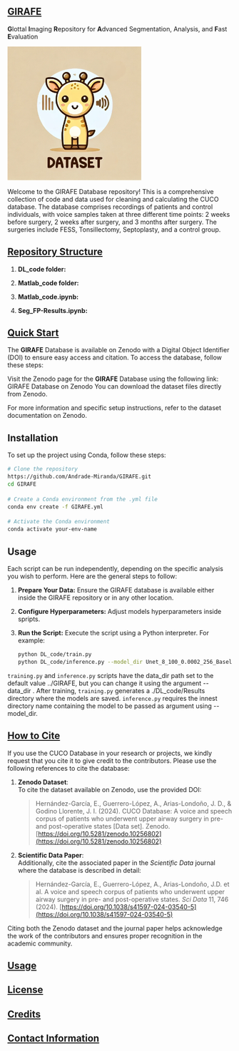 <h2><u> GIRAFE </u></h2>

**G**lottal **I**maging **R**epository for **A**dvanced Segmentation, Analysis, and **F**ast **E**valuation

<img src="GIRAFE.png" alt="GIRAFE" width="300"/>

Welcome to the GIRAFE Database repository! This is a comprehensive collection of code and data used for cleaning and calculating the CUCO database. The database comprises recordings of patients and control individuals, with voice samples taken at three different time points: 2 weeks before surgery, 2 weeks after surgery, and 3 months after surgery. The surgeries include FESS, Tonsillectomy, Septoplasty, and a control group.

<h2><u>Repository Structure</u></h2>

1. **DL_code folder:**

  
2. **Matlab_code folder:**


3. **Matlab_code.ipynb:**


4. **Seg_FP-Results.ipynb:**


<h2><u>Quick Start</u></h2>

The **GIRAFE** Database is available on Zenodo with a Digital Object Identifier (DOI) to ensure easy access and citation. To access the database, follow these steps:

Visit the Zenodo page for the **GIRAFE** Database using the following link: GIRAFE Database on Zenodo
You can download the dataset files directly from Zenodo.

For more information and specific setup instructions, refer to the dataset documentation on Zenodo.

## Installation

To set up the project using Conda, follow these steps:

```bash
# Clone the repository
https://github.com/Andrade-Miranda/GIRAFE.git
cd GIRAFE

# Create a Conda environment from the .yml file
conda env create -f GIRAFE.yml

# Activate the Conda environment
conda activate your-env-name
```

## Usage

Each script can be run independently, depending on the specific analysis you wish to perform. Here are the general steps to follow:

1. **Prepare Your Data:** Ensure the GIRAFE database is available either inside the GIRAFE repository or in any other location.
2. **Configure Hyperparameters:** Adjust models hyperparameters inside spripts.
3. **Run the Script:** Execute the script using a Python interpreter. For example:

   ```bash
   python DL_code/train.py 
   python DL_code/inference.py --model_dir Unet_8_100_0.0002_256_Baseline
   ```
`training.py` and `inference.py` scripts have the data_dir path set to the default value ../GIRAFE, but you can change it using the argument --data_dir <GIRAFE path>. After training, `training.py` generates a ./DL_code/Results directory where the models are saved. `inference.py` requires the innest directory name containing the model to be passed as argument using --model_dir.

<h2><u>How to Cite</u></h2>
If you use the CUCO Database in your research or projects, we kindly request that you cite it to give credit to the contributors. Please use the following references to cite the database:

1. **Zenodo Dataset**:  
   To cite the dataset available on Zenodo, use the provided DOI:
   > Hernández-García, E., Guerrero-López, A., Arias-Londoño, J. D., & Godino Llorente, J. I. (2024). CUCO Database: A voice and speech corpus of patients who underwent upper airway surgery in pre- and post-operative states [Data set]. Zenodo. [https://doi.org/10.5281/zenodo.10256802](https://doi.org/10.5281/zenodo.10256802)

2. **Scientific Data Paper**:  
   Additionally, cite the associated paper in the *Scientific Data* journal where the database is described in detail:
   > Hernández-García, E., Guerrero-López, A., Arias-Londoño, J.D. et al. A voice and speech corpus of patients who underwent upper airway surgery in pre- and post-operative states. *Sci Data* 11, 746 (2024). [https://doi.org/10.1038/s41597-024-03540-5](https://doi.org/10.1038/s41597-024-03540-5)

Citing both the Zenodo dataset and the journal paper helps acknowledge the work of the contributors and ensures proper recognition in the academic community.


<h2><u>Usage</u></h2>

<h2><u>License</u></h2>

<h2><u>Credits</u></h2>

<h2><u>Contact Information</u></h2>
